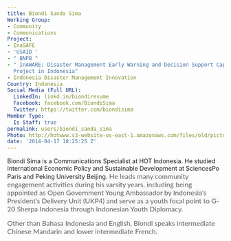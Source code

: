 ```yaml
---
title: Biondi Sanda Sima
Working Group:
- Community
- Communications
Project:
- InaSAFE
- 'USAID '
- " BNPB "
- " InAWARE: Disaster Management Early Warning and Decision Support Capacity Enhancement
  Project in Indonesia"
- Indonesia Disaster Management Innovation
Country: Indonesia
Social Media (Full URL):
  LinkedIn: linkd.in/biondiresume
  Facebook: facebook.com/BiondiSima
  Twitter: https://twitter.com/biondisima
Member Type:
  Is Staff: true
permalink: users/biondi_sanda_sima
Photo: http://hotwww.s3-website-us-east-1.amazonaws.com/files/old/pictures/picture-83-1482132491.jpg
date: '2014-04-17 18:25:25 Z'
---
```

<p>Biondi Sima is a Communications Specialist at HOT Indonesia. He studied International Economic Policy and Sustainable Development at SciencesPo Paris and Peking University Beijing.&nbsp;<span style="color: #626262; font-family: Lato, Arial, Tahoma, sans-serif; font-size: 16px; font-style: normal; font-variant-caps: normal; text-align: right; background-color: #f9f9f9;">He leads many community engagement activities during his varsity years, including being appointed as Open Government Young Ambassador by Indonesia's President's Delivery Unit (UKP4) and serve as a youth focal point to G-20 Sherpa Indonesia through Indonesian Youth Diplomacy.</span></p><p><span style="color: #626262; font-family: Lato, Arial, Tahoma, sans-serif; font-size: 16px; font-style: normal; font-variant-caps: normal; text-align: right; background-color: #f9f9f9;">Other than Bahasa Indonesia and English, Biondi speaks intermediate Chinese Mandarin and lower intermediate French.&nbsp;</span></p>
